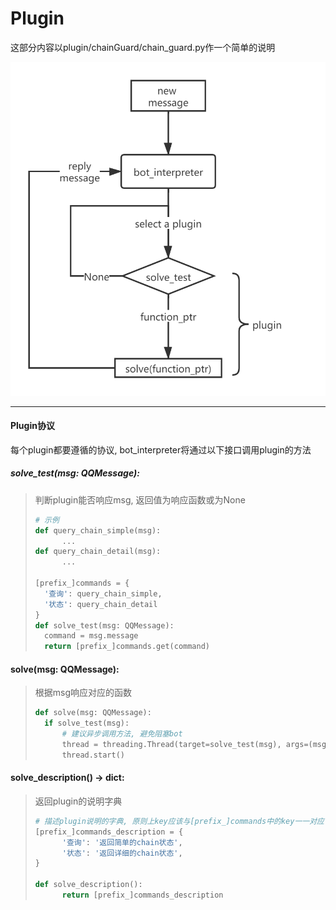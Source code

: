 # Plugin

这部分内容以plugin/chainGuard/chain_guard.py作一个简单的说明

![Plugin](.\attachments\plugin.png)

---

#### Plugin协议

每个plugin都要遵循的协议, bot_interpreter将通过以下接口调用plugin的方法

##### solve_test(msg: QQMessage):

> 判断plugin能否响应msg, 返回值为响应函数或为None
>
> ```python
> # 示例
> def query_chain_simple(msg):
>    	...
> def query_chain_detail(msg):
>    	...
> 
> [prefix_]commands = {
>  	'查询': query_chain_simple,
>  	'状态': query_chain_detail
> }
> def solve_test(msg: QQMessage):
>  	command = msg.message
>  	return [prefix_]commands.get(command)
> ```

#### solve(msg: QQMessage):
> 根据msg响应对应的函数
> ```python
> def solve(msg: QQMessage):
> 	if solve_test(msg):
> 		# 建议异步调用方法, 避免阻塞bot
> 		thread = threading.Thread(target=solve_test(msg), args=(msg,))
> 		thread.start()
> ```

#### solve_description() -> dict:


>返回plugin的说明字典
>
>```python
># 描述plugin说明的字典, 原则上key应该与[prefix_]commands中的key一一对应
>[prefix_]commands_description = {
>    	'查询': '返回简单的chain状态',
>    	'状态': '返回详细的chain状态',
>}
>
>def solve_description():
>    	return [prefix_]commands_description
>```
